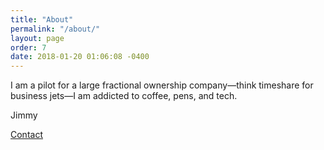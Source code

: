 ```yaml
---
title: "About"
permalink: "/about/"
layout: page
order: 7
date: 2018-01-20 01:06:08 -0400
---
```

I am a pilot for a large fractional ownership company—think timeshare for business jets—I am addicted to coffee, pens, and tech. 

Jimmy

[Contact](mailto:jimmy@jmreekes.com)
